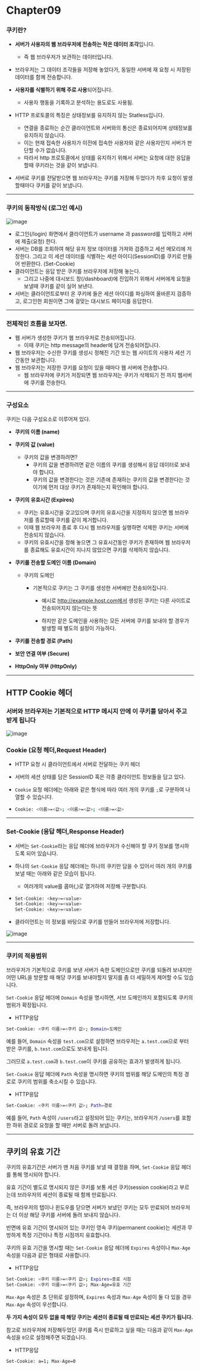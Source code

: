# Chapter09

### 쿠키란?

- **서버가 사용자의 웹 브라우저에 전송하는 작은 데이터 조각**입니다.

  - 즉 웹 브라우저가 보관하는 데이터입니다.

- 브라우저는 그 데이터 조각들을 저장해 놓았다가, 동일한 서버에 재 요청 시 저장된 데이터를 함께 전송합니다.

- **사용자를 식별하기 위해 주로 사용**되어집니다.

  - 사용자 행동을 기록하고 분석하는 용도로도 사용됨.

- HTTP 프로토콜의 특징은 상태정보를 유지하지 않는 Statless입니다.

  - 연결을 종료하는 순간 클라이언트와 서버와의 통신은 종료되어지며 상태정보를 유지하지 않습니다.
  - 이는 현재 접속한 사용자가 이전에 접속한 사용자와 같은 사용자인지 서버가 판단할 수가 없습니다.
  - 따라서 http 프로토콜에서 상태를 유지하기 위해서 서버는 요청에 대한 응답을 할때 쿠키라는 것을 같이 보냅니다.

- 서버로 쿠키를 전달받으면 웹 브라우저는 쿠키를 저장해 두었다가 차후 요청이 발생할때마다 쿠키를 같이 보냅니다.

  

---

### 쿠키의 동작방식 (로그인 예시)

![image](https://github.com/user-attachments/assets/bf529618-78b0-4c26-bbaf-a368ed45376b)


- 로그인(/login) 화면에서 클라이언트가 username 과 password를 입력하고 서버에 제출(요청) 한다.
- 서버는 DB를 조회하여 해당 유저 정보 데이터를 가져와 검증하고 세션 메모리에 저장한다. 그리고 이 세션 데이터를 식별하는 세션 아이디(SessionID)를 쿠키로 만들어 반환한다. (Set-Cookie) 
- 클라이언트는 응답 받은 쿠키를 브라우저에 저장해 놓는다. 
  - 그리고 나중에 대시보드 창(/dashboard)에 진입하기 위해서 서버에게 요청을 보낼때 쿠키를 같이 실어 보낸다.
- 서버는 클라이언트로부터 온 쿠키에 들은 세션 아이디를 파싱하여 올바른지 검증하고, 로그인한 회원이면 그에 걸맞는 대시보드 페이지를 응답한다.

---

### 전체적인 흐름을 보자면.

- 웹 서버가 생성한 쿠키가 웹 브라우저로 전송되어집니다.
  - 이때 쿠키는 http message의 header에 담겨 전송되어집니다.
- 웹 브라우저는 수신한 쿠키를 생성시 정해진 기간 또는 웹 사이트의 사용자 세션 기간동안 보관합니다.
- 웹 브라우저는 저장한 쿠키를 요청이 있을 때마다 웹 서버에 전송합니다.
  - 웹 브라우저에 쿠키가 저장되면 웹 브라우저는 쿠키가 삭제되기 전 까지 웹서버에 쿠키를 전송한다.

---

### 구성요소

쿠키는 다음 구성요소로 이루어져 있다.

- **쿠키의 이름 (name)**

- **쿠키의 값 (value)**

  - 쿠키의 값을 변경하려면?
    - 쿠키의 값을 변경하려면 같은 이름의 쿠키를 생성해서 응답 데이터로 보내야 합니다.
    - 쿠키의 값을 변경한다는 것은 기존에 존재하는 쿠키의 값을 변경한다는 것이기에 먼저 대상 쿠키가 존재하는지 확인해야 합니다.

- **쿠키의 유효시간 (Expires)**

  - 쿠키는 유효시간을 갖고있으며 쿠키의 유효시간을 지정하지 않으면 웹 브라우저를 종료할때  쿠키를 같이 제거합니다.
  - 이때 웹 브라우저 종료 후 다시 웹 브라우저를 실행하면 삭제한 쿠키는 서버에 전송되지 않습니다.
  - 쿠키의 유효시간을 정해 놓으면 그 유효시간동안 쿠키가 존재하며 웹 브라우저를 종료해도 유효시간이 지나지 않았으면 쿠키를 삭제하지 않습니다.

- **쿠키를 전송할 도메인 이름 (Domain)**

  - 쿠키의 도메인

    - 기본적으로 쿠키는 그 쿠키를 생성한 서버에만 전송되어집니다.

      - 예시로 http://example.host.com에서 생성된 쿠키는 다른 사이트로 전송되어지지 않는다는 뜻

      - 하지만 같은 도메인을 사용하는 모든 서버에 쿠키를 보내야 할 경우가 발생할 때 별도의 설정이 가능하다.

- **쿠키를 전송할 경로 (Path)**

- **보안 연결 여부 (Secure)**

- **HttpOnly 여부 (HttpOnly)**

---

## **HTTP Cookie  헤더**

### 서버와 브라우저는 기본적으로 HTTP 메시지 안에 이 쿠키를 담아서 주고 받게 됩니다

![image](https://github.com/user-attachments/assets/7386f3c8-2d1e-4b18-8537-d8e6bb011633)


### **Cookie (요청 헤더,Request Header)**

- HTTP 요청 시 클라이언트에서 서버로 전달하는 쿠키 헤더

- 서버의 세션 상태를 담은 SessionID 혹은 각종 클라이언트 정보들을 담고 있다.

- `Cookie` 요청 헤더에는 아래와 같은 형식에 따라 여러 개의 쿠키를 `;`로 구분하여 나열할 수 있습니다.

- ```bash
  Cookie: <이름>=<값>; <이름>=<값>; <이름>=<값>
  ```

---



### **Set-Cookie (응답 헤더,Response Header)**

- 서버는 `Set-Cookie`라는 응답 헤더에 브라우저가 수신해야 할 쿠키 정보를 명시하도록 되어 있습니다.

- 하나의 `Set-Cookie` 응답 헤더에는 하나의 쿠키만 담을 수 있어서 여러 개의 쿠키를 보낼 때는 아래와 같은 모습이 됩니다.

  - 여러개의 value를 콤마(,)로 열거하여 저장해 구분합니다.

- ```bash
  Set-Cookie: <key>=<value>
  Set-Cookie: <key>=<value>
  Set-Cookie: <key>=<value>
  ```

- 클라이언트는 이 정보를 바탕으로 쿠키를 만들어 브라우저에 저장합니다.

![image](https://github.com/user-attachments/assets/df2815c8-2f3a-468c-bb5f-68901b0eabfb)


---

### 쿠키의 적용범위

브라우저가 기본적으로 쿠키를 보낸 서버가 속한 도메인으로만 쿠키를 되돌려 보내지만 어떤 URL을 방문할 때 해당 쿠키를 보내야할지 말지를 좀 더 세밀하게 제어할 수도 있습니다.

`Set-Cookie` 응답 헤더에 `Domain` 속성을 명시하면, 서브 도메인까지 포함되도록 쿠키의 범위가 확장됩니다.

- HTTP응답

```bash
Set-Cookie: <쿠키 이름>=<쿠키 값>; Domain=도메인
```

예를 들어, `Domain` 속성을 `test.com`으로 설정하면 브라우저는 `a.test.com`으로 부터 받은 쿠키를, `b.test.com`으로도 보내게 됩니다. 

그러므로 `a.test.com`과 `b.test.com`이 쿠키를 공유하는 효과가 발생하게 됩니다.

`Set-Cookie` 응답 헤더에 `Path` 속성을 명시하면 쿠키의 범위를 해당 도메인의 특정 경로로 쿠키의 범위를 축소시킬 수 있습니다.

- HTTP응답

```bash
Set-Cookie: <쿠키 이름>=<쿠키 값>; Path=경로
```

예를 들어, `Path` 속성이 `/users`라고 설정되어 있는 쿠키는, 브라우저가 `/users`를 포함한 하위 경로로 요청을 할 때만 서버로 돌려 보냅니다.

---

## 쿠키의 유효 기간

쿠키의 유효기간은 서버가 맨 처음 쿠키를 보낼 때 결정을 하며, `Set-Cookie` 응답 헤더를 통해 명시되야 합니다.

유효 기간이 별도로 명시되지 않은 쿠키를 보통 세션 쿠키(session cookie)라고 부르는데 브라우저의 세션이 종료될 때 함께 만료됩니다. 

즉, 브라우저의 탭이나 윈도우를 닫으면 서버가 보냈던 쿠키는 모두 만료되어 브라우저는 더 이상 해당 쿠키를 서버에 돌려 보내지 않습니다.

반면에 유효 기간이 명시되어 있는 쿠키인 영속 쿠키(permanent cookie)는 세션과 무방하게 특정 기간이나 특정 시점까지 유효합니다. 

쿠키의 유효 기간을 명시할 때는 `Set-Cookie` 응답 헤더에 `Expires` 속성이나 `Max-Age` 속성을 다음과 같은 형태로 사용합니다.

- HTTP응답

```bash
Set-Cookie: <쿠키 이름>=<쿠키 값>; Expires=종료 시점
Set-Cookie: <쿠키 이름>=<쿠키 값>; Max-Age=유효 기간
```

`Max-Age` 속성은 초 단위로 설정하며, `Expires` 속성과 `Max-Age` 속성이 둘 다 있을 경우 `Max-Age` 속성이 우선합니다. 

**두 가지 속성이 모두 없을 때 해당 쿠키는 세션이 종료될 때 만료되는 세션 쿠키가 됩니다.**

참고로 브라우저에 저장해두었던 쿠키를 즉시 만료하고 싶을 때는 다음과 같이 `Max-Age` 속성을 `0`으로 설정해주면 되겠습니다.

- HTTP응답

```bash
Set-Cookie: a=1; Max-Age=0
```





